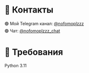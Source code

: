 # 📢 Контакты
🟢 Мой Telegram канал: [@nofomoplzzz](https://t.me/nofomoplzzz)\
🟢 Чат: [@nofomoplzzz_chat](https://t.me/nofomoplzzz_chat)

# 🐍 Требования
Python 3.11
